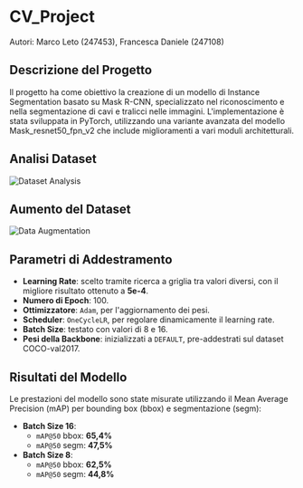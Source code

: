 # CV_Project

Autori: Marco Leto (247453),  Francesca Daniele (247108)


## Descrizione del Progetto
Il progetto ha come obiettivo la creazione di un modello di Instance Segmentation basato su Mask R-CNN, specializzato nel riconoscimento e nella segmentazione di cavi e tralicci nelle immagini. L'implementazione è stata sviluppata in PyTorch, utilizzando una variante avanzata del modello Mask_resnet50_fpn_v2 che include miglioramenti a vari moduli architetturali.

## Analisi Dataset

![Dataset Analysis](https://github.com/user-attachments/assets/279eea8b-40a9-4f5d-bdf5-bc14f5340da7)


## Aumento del Dataset 
![Data Augmentation](https://github.com/user-attachments/assets/3eabfbd4-f568-4fda-915e-0401d79721ca)


## Parametri di Addestramento

- **Learning Rate**: scelto tramite ricerca a griglia tra valori diversi, con il migliore risultato ottenuto a **5e-4**.
- **Numero di Epoch**: 100.
- **Ottimizzatore**: `Adam`, per l'aggiornamento dei pesi.
- **Scheduler**: `OneCycleLR`, per regolare dinamicamente il learning rate.
- **Batch Size**: testato con valori di 8 e 16.
- **Pesi della Backbone**: inizializzati a `DEFAULT`, pre-addestrati sul dataset COCO-val2017.

## Risultati del Modello

Le prestazioni del modello sono state misurate utilizzando il Mean Average Precision (mAP) per bounding box (bbox) e segmentazione (segm):
- **Batch Size 16**:
  - `mAP@50` bbox: **65,4%**
  - `mAP@50` segm: **47,5%**
- **Batch Size 8**:
  - `mAP@50` bbox: **62,5%**
  - `mAP@50` segm: **44,8%**
